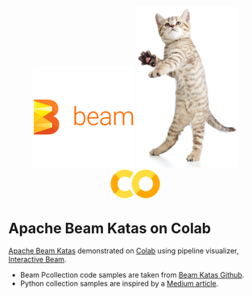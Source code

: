 <div align="center">
<img src="images/beam-logo-full-color-name-right-500.png" alt="Apache Beam" width="40%">
<img src="images/kitten2.jpg" alt="CodeKata" width="40%">
<img src="images/Colab.png" alt="Colab" width="20%">
</div>

# Apache Beam Katas on Colab

[Apache Beam Katas](https://beam.apache.org/blog/2019/05/30/beam-kata-release.html) demonstrated on [Colab](https://colab.research.google.com/) using pipeline visualizer, [Interactive Beam](https://github.com/apache/beam/blob/master/sdks/python/apache_beam/runners/interactive/README.md).

- Beam Pcollection code samples are taken from [Beam Katas Github](https://github.com/apache/beam/tree/master/learning/katas).
- Python collection samples are inspired by a [Medium article](https://medium.com/google-cloud/quickly-experiment-with-dataflow-3d5a0da8d8e9).